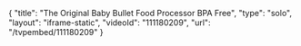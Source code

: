 {
    "title": "The Original Baby Bullet Food Processor BPA Free",
    "type": "solo",
    "layout": "iframe-static",
    "videoId": "111180209",
    "url": "\/tvpembed\/111180209"
}